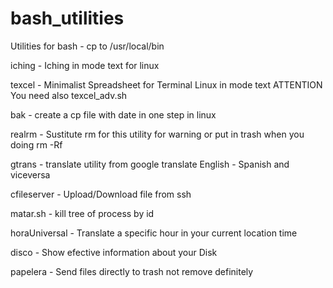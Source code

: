 # bash_utilities
Utilities for bash - cp to /usr/local/bin

iching - Iching in mode text for linux 

texcel - Minimalist Spreadsheet for Terminal Linux in mode text ATTENTION You need also texcel_adv.sh

bak - create a cp file with date in one step in linux

realrm - Sustitute rm for this utility for warning or put in trash when you doing rm -Rf

gtrans - translate utility from google translate English - Spanish and viceversa

cfileserver - Upload/Download file from ssh

matar.sh - kill tree of process by id

horaUniversal - Translate a specific hour in your current location time

disco - Show efective information about your Disk

papelera - Send files directly to trash not remove definitely

